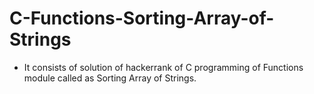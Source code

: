 # C-Functions-Sorting-Array-of-Strings
- It consists of solution of hackerrank of C programming of Functions module called as Sorting Array of Strings.
